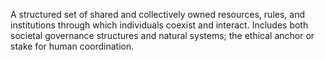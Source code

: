 A structured set of shared and collectively owned resources, rules, and institutions through which individuals coexist and interact. Includes both societal governance structures and natural systems; the ethical anchor or stake for human coordination.